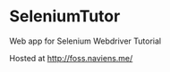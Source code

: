 SeleniumTutor
================

Web app for Selenium Webdriver Tutorial

Hosted at http://foss.naviens.me/
